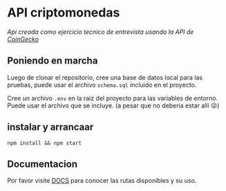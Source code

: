 
# API criptomonedas

_Api creada como ejercicio tecnico de entrevista usando la API de [CoinGecko](https://www.coingecko.com/en/api)_

## Poniendo en marcha

Luego de clonar el repositorio, cree una base de datos local para las pruebas, puede usar el archivo `schema.sql` incluido en el proyecto.

Cree un archivo `.env` en la raiz del proyecto para las variables de entorno. Puede usar el archivo que se incluye. (a pesar que no deberia estar allí :stuck_out_tongue_winking_eye:)

## instalar y arrancaar

```
npm install && npm start
```

## Documentacion

Por favor visite [DOCS](./DOCS.md) para conocer las rutas disponibles y su uso.